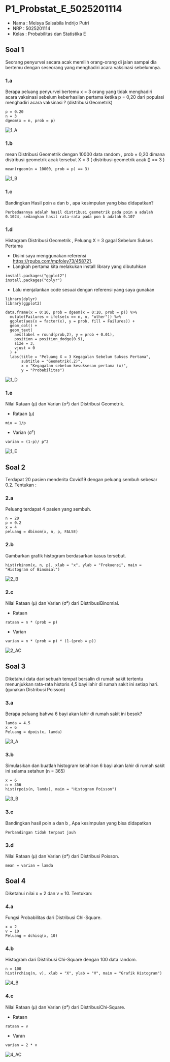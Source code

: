 # P1_Probstat_E_5025201114

* Nama  : Meisya Salsabila Indrijo Putri 
* NRP   : 5025201114
* Kelas : Probabilitas dan Statistika E

## Soal 1
Seorang penyurvei secara acak memilih orang-orang di jalan sampai dia bertemu dengan seseorang yang menghadiri acara vaksinasi sebelumnya.
### 1.a
Berapa peluang penyurvei bertemu x = 3 orang yang tidak menghadiri acara vaksinasi sebelum keberhasilan pertama ketika p = 0,20 dari populasi menghadiri acara vaksinasi ? (distribusi Geometrik)
```
p = 0.20
n = 3
dgeom(x = n, prob = p)
```
![1_A](https://user-images.githubusercontent.com/94627623/162606358-589d288f-88af-46d8-8b6a-118a8ac63ebd.jpg)
### 1.b
mean Distribusi Geometrik dengan 10000 data random , prob = 0,20 dimana distribusi geometrik acak tersebut X = 3 ( distribusi geometrik acak () == 3 )
```
mean(rgeom(n = 10000, prob = p) == 3)
```
![1_B](https://user-images.githubusercontent.com/94627623/162606359-0d7d2515-6d7b-47c4-a7e4-d7680007d090.jpg)
### 1.c
Bandingkan Hasil poin a dan b , apa kesimpulan yang bisa didapatkan?
``` 
Perbedaannya adalah hasil distribusi geometrik pada poin a adalah 0.1024, sedangkan hasil rata-rata pada pon b adalah 0.107 
```
### 1.d
Histogram Distribusi Geometrik , Peluang X = 3 gagal Sebelum Sukses Pertama
* Disini saya menggunakan referensi https://rpubs.com/mpfoley73/458721.
* Langkah pertama kita melakukan install library yang dibutuhkan
```
install.packages("ggplot2")
install.packages("dplyr")
```
* Lalu menjalankan code sesuai dengan referensi yang saya gunakan
```
library(dplyr)
library(ggplot2)

data.frame(x = 0:10, prob = dgeom(x = 0:10, prob = p)) %>%
  mutate(Failures = ifelse(x == n, n, "other")) %>%
  ggplot(aes(x = factor(x), y = prob, fill = Failures)) +
  geom_col() +
  geom_text(
    aes(label = round(prob,2), y = prob + 0.01),
    position = position_dodge(0.9),
    size = 3,
    vjust = 0
  ) +
  labs(title = "Peluang X = 3 Kegagalan Sebelum Sukses Pertama",
       subtitle = "Geometrik(.2)",
       x = "Kegagalan sebelum kesuksesan pertama (x)",
       y = "Probabilitas")
```
![1_D](https://user-images.githubusercontent.com/94627623/162606360-7d213927-b100-4b6c-a20c-facc2a43a657.jpg)
### 1.e
Nilai Rataan (μ) dan Varian (σ²) dari Distribusi Geometrik.
* Rataan (μ) 
```
miu = 1/p
```
* Varian (σ²)
```
varian = (1-p)/ p^2
```
![1_E](https://user-images.githubusercontent.com/94627623/162606362-bd2bb40d-60f4-451b-aabd-60792bdfaf65.jpg)

## Soal 2
Terdapat 20 pasien menderita Covid19 dengan peluang sembuh sebesar 0.2. Tentukan :
### 2.a
Peluang terdapat 4 pasien yang sembuh.
```
n = 20
p = 0.2
x = 4
peluang = dbinom(x, n, p, FALSE)
```
### 2.b
Gambarkan grafik histogram berdasarkan kasus tersebut.
```
hist(rbinom(x, n, p), xlab = "x", ylab = "Frekuensi", main = "Histogram of Binomial")
```
![2_B](https://user-images.githubusercontent.com/94627623/162607451-ddde8fb2-eabd-406c-a884-e98fe720c066.jpg)
### 2.c
Nilai Rataan (μ) dan Varian (σ²) dari DistribusiBinomial.
* Rataan
```
rataan = n * (prob = p)
```
* Varian
```
varian = n * (prob = p) * (1-(prob = p))
```
![2_AC](https://user-images.githubusercontent.com/94627623/162607449-4ec69553-45bb-42af-a156-920f0f4203ff.jpg)

## Soal 3
Diketahui data dari sebuah tempat bersalin di rumah sakit tertentu menunjukkan rata-rata historis 4,5 bayi lahir di rumah sakit ini setiap hari. (gunakan Distribusi Poisson)
### 3.a
Berapa peluang bahwa 6 bayi akan lahir di rumah sakit ini besok?
```
lamda = 4.5
x = 6
Peluang = dpois(x, lamda)
```
![3_A](https://user-images.githubusercontent.com/94627623/162608958-65874746-ee71-45ea-a869-d14f6ba9ad2f.jpg)
### 3.b
Simulasikan dan buatlah histogram kelahiran 6 bayi akan lahir di rumah sakit ini selama setahun (n = 365)
```
x = 6
n = 356
hist(rpois(n, lamda), main = "Histogram Poisson")
```
![3_B](https://user-images.githubusercontent.com/94627623/162608960-240e1dd5-c271-4de8-bbab-93791a86c0c5.jpg)
### 3.c
Bandingkan hasil poin a dan b , Apa kesimpulan yang bisa didapatkan
```
Perbandingan tidak terpaut jauh
```
### 3.d
Nilai Rataan (μ) dan Varian (σ²) dari Distribusi Poisson.
```
mean = varian = lamda
```

## Soal 4
Diketahui nilai x = 2 dan v = 10. Tentukan:
### 4.a
Fungsi Probabilitas dari Distribusi Chi-Square.
```
x = 2
v = 10
Peluang = dchisq(x, 10)
```
### 4.b
Histogram dari Distribusi Chi-Square dengan 100 data random.
```
n = 100
hist(rchisq(n, v), xlab = "X", ylab = "V", main = "Grafik Histogram")
```
![4_B](https://user-images.githubusercontent.com/94627623/162609408-4f4ca89d-b365-4b4d-a2f3-8de84e10661b.jpg)
### 4.c
Nilai Rataan (μ) dan Varian (σ²) dari DistribusiChi-Square.
* Rataan
```
rataan = v
```
* Varan
```
varian = 2 * v
```
![4_AC](https://user-images.githubusercontent.com/94627623/162609406-157fd9e0-4bcf-4e15-87eb-1942b0f76bb1.jpg)
